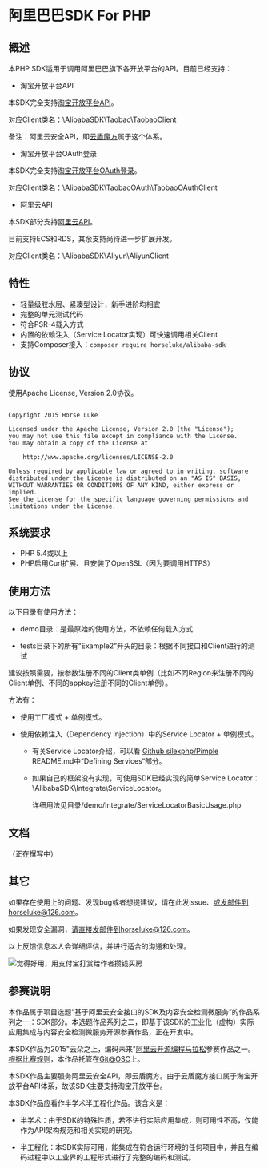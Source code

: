 # 阿里巴巴SDK For PHP

## 概述

本PHP SDK适用于调用阿里巴巴旗下各开放平台的API。目前已经支持：

* 淘宝开放平台API

本SDK完全支持[淘宝开放平台API](http://open.taobao.com/api/api_list.htm?spm=a219a.7386653.1.30.MYVxfa)。

对应Client类名：\AlibabaSDK\Taobao\TaobaoClient

备注：阿里云安全API，即[云盾魔方](http://csc.aliyun.com/)属于这个体系。

* 淘宝开放平台OAuth登录

本SDK完全支持[淘宝开放平台OAuth登录](http://open.taobao.com/doc/detail.htm?id=102635&spm=a219a.7386781.1998342838.19.ryTNmv)。

对应Client类名：\AlibabaSDK\TaobaoOAuth\TaobaoOAuthClient

* 阿里云API

本SDK部分支持[阿里云API](http://develop.aliyun.com/api/?spm=5176.100054.201.108.UyKD0b)。

目前支持ECS和RDS，其余支持尚待进一步扩展开发。

对应Client类名：\AlibabaSDK\Aliyun\AliyunClient


## 特性

* 轻量级胶水层、紧凑型设计，新手进阶均相宜
* 完整的单元测试代码
* 符合PSR-4载入方式
* 内置的依赖注入（Service Locator实现）可快速调用相关Client
* 支持Composer接入：```composer require horseluke/alibaba-sdk```

## 协议

使用Apache License, Version 2.0协议。


```

Copyright 2015 Horse Luke

Licensed under the Apache License, Version 2.0 (the "License");
you may not use this file except in compliance with the License.
You may obtain a copy of the License at

    http://www.apache.org/licenses/LICENSE-2.0

Unless required by applicable law or agreed to in writing, software
distributed under the License is distributed on an "AS IS" BASIS,
WITHOUT WARRANTIES OR CONDITIONS OF ANY KIND, either express or implied.
See the License for the specific language governing permissions and
limitations under the License.

```

## 系统要求

* PHP 5.4或以上
* PHP启用Curl扩展、且安装了OpenSSL（因为要调用HTTPS）

## 使用方法

以下目录有使用方法：

* demo目录：是最原始的使用方法，不依赖任何载入方式

* tests目录下的所有“Example2”开头的目录：根据不同接口和Client进行的测试

建议按照需要，按参数注册不同的Client类单例（比如不同Region来注册不同的Client单例、不同的appkey注册不同的Client单例）。

方法有：

* 使用工厂模式 + 单例模式。

* 使用依赖注入（Dependency Injection）中的Service Locator + 单例模式。

  - 有关Service Locator介绍，可以看 [Github silexphp/Pimple](https://github.com/silexphp/Pimple ) README.md中“Defining Services“部分。
  
  - 如果自己的框架没有实现，可使用SDK已经实现的简单Service Locator：\AlibabaSDK\Integrate\ServiceLocator。
  
    详细用法见目录/demo/Integrate/ServiceLocatorBasicUsage.php


## 文档

（正在撰写中）

## 其它

如果存在使用上的问题、发现bug或者想提建议，请在此发issue、或发邮件到horseluke@126.com。

如果发现安全漏洞，请直接发邮件到horseluke@126.com。

以上反馈信息本人会详细评估，并进行适合的沟通和处理。

![觉得好用，用支付宝打赏给作者攒钱买房](http://7xlz3z.com1.z0.glb.clouddn.com/img/git/apavqmok7au6ummhae.png)

## 参赛说明

本作品属于项目选题“基于阿里云安全接口的SDK及内容安全检测微服务”的作品系列之一：SDK部分。本选题作品系列之二，即基于该SDK的工业化（虚构）实际应用集成与内容安全检测微服务开源参赛作品，正在开发中。

本SDK作品为2015"云朵之上，编码未来"[阿里云开源编程马拉松](http://bbs.aliyun.com/read/256663.html?spm=5176.100131.1.6.urYu37)参赛作品之一。[根据比赛规则](http://www.oschina.net/2015-ali-hackathon#item-rule)，本作品托管在[Git@OSC](http://git.oschina.net/)上。

本SDK作品主要服务阿里云安全API，即云盾魔方。由于云盾魔方接口属于淘宝开放平台API体系，故该SDK主要支持淘宝开放平台。

本SDK作品应看作半学术半工程化作品。该含义是：

* 半学术：由于SDK的特殊性质，若不进行实际应用集成，则可用性不高，仅能作为API架构规范和相关实现的研究。

* 半工程化：本SDK实际可用，能集成在符合运行环境的任何项目中，并且在编码过程中以工业界的工程形式进行了完整的编码和测试。



